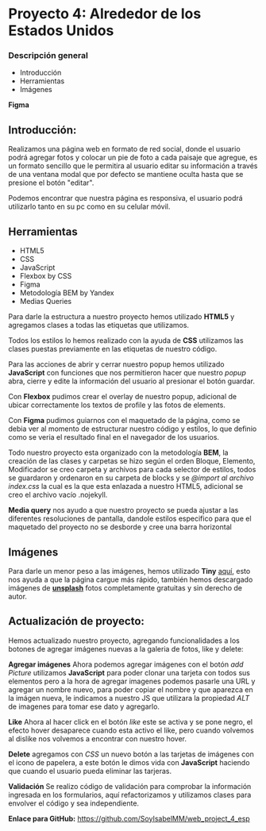 # Proyecto 4: Alrededor de los Estados Unidos

### Descripción general

* Introducción
* Herramientas
* Imágenes

**Figma**

## Introducción: 

Realizamos una página web en formato de red social, donde el usuario podrá agregar fotos y colocar un pie de foto a cada paisaje que agregue, es un formato sencillo que le permitira al usuario editar su información a través de una ventana modal que por defecto se mantiene oculta hasta que se presione el botón "editar".

Podemos encontrar que nuestra página es responsiva, el usuario podrá utilizarlo tanto en su pc como en su celular móvil. 

## Herramientas

* HTML5
* CSS
* JavaScript
* Flexbox by CSS
* Figma 
* Metodología BEM by Yandex
* Medias Queries

Para darle la estructura a nuestro proyecto hemos utilizado **HTML5** y agregamos clases a todas las etiquetas que utilizamos. 

Todos los estilos lo hemos realizado con  la ayuda de **CSS** utilizamos las clases puestas previamente en las etiquetas de nuestro código.

Para las acciones de abrir y cerrar nuestro popup hemos utilizado **JavaScript** con funciones que nos permitieron hacer que nuestro *popup* abra, cierre y edite la información del usuario al presionar el botón guardar. 

Con **Flexbox** pudimos crear el overlay de nuestro popup, adicional de ubicar correctamente los textos de profile y las fotos de elements.

Con **Figma** pudimos guiarnos con el maquetado de la página, como se debia ver al momento de estructurar nuestro código y estilos, lo que definio como se veria el resultado final en el navegador de los usuarios.

Todo nuestro proyecto esta organizado con la metodología **BEM**, la creación de las clases y carpetas se hizo según el orden Bloque, Elemento, Modificador se creo carpeta y archivos para cada selector de estilos, todos se guardaron y ordenaron en su carpeta de blocks y se *@import al archivo index.css* la cual es la que esta enlazada a nuestro HTML5, adicional se creo el archivo vacío .nojekyll.

**Media query** nos ayudo a que nuestro proyecto se pueda ajustar a las diferentes resoluciones de pantalla, dandole estilos especifico para que el maquetado del proyecto no se desborde y cree una barra horizontal

## Imágenes

Para darle un menor peso a las imágenes, hemos utilizado **Tiny** [aquí](https://tinypng.com/), esto nos ayuda a que la página cargue más rápido, también hemos descargado imágenes de [**unsplash**](https://unsplash.com/es) fotos completamente gratuitas y sin derecho de autor.

## Actualización de proyecto: 

Hemos actualizado nuestro proyecto, agregando funcionalidades a los botones de agregar imágenes nuevas a la galeria de fotos, like y delete: 

**Agregar imágenes** Ahora podemos agregar imágenes con el botón *add Picture* utilizamos **JavaScript** para poder clonar una tarjeta con todos sus elementos pero a la hora de agregar imagenes podemos pasarle una URL y agregar un nombre nuevo, para poder copiar el nombre y que aparezca en la imágen nueva, le indicamos a nuestro JS que utilizara la propiedad *ALT* de imagenes para tomar ese dato y agregarlo. 

**Like** Ahora al hacer click en el botón *like* este se activa y se pone negro, el efecto hover desaparece cuando esta activo el like, pero cuando volvemos al dislike nos volvemos a encontrar con nuestro hover. 

**Delete** agregamos con *CSS* un nuevo botón a las tarjetas de imágenes con el icono de papelera, a este botón le dimos vida con **JavaScript** haciendo que cuando el usuario pueda eliminar las tarjeras. 

**Validación** Se realizo código de validación para comprobar la información ingresada en los formularios, aquí refactorizamos y utilizamos clases para envolver el código y sea independiente.

**Enlace para GitHub:**  https://github.com/SoyIsabelMM/web_project_4_esp